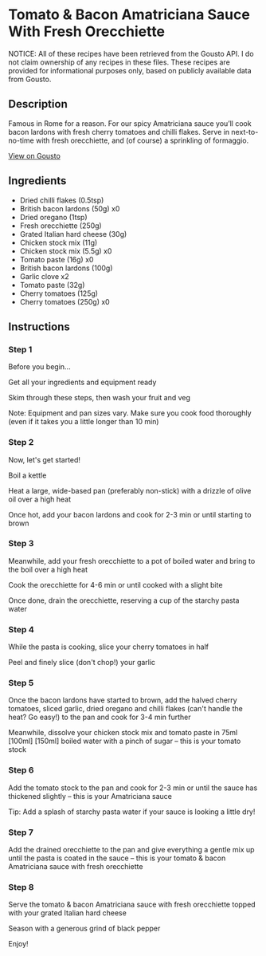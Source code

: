 # Tomato & Bacon Amatriciana Sauce With Fresh Orecchiette

NOTICE: All of these recipes have been retrieved from the Gousto API. I do not claim ownership of any recipes in these files. These recipes are provided for informational purposes only, based on publicly available data from Gousto.

## Description

Famous in Rome for a reason. For our spicy Amatriciana sauce you’ll cook bacon lardons with fresh cherry tomatoes and chilli flakes. Serve in next-to-no-time with fresh orecchiette, and (of course) a sprinkling of formaggio.

[View on Gousto](https://www.gousto.co.uk/recipes/cookbook/tomato-bacon-amatriciana-sauce-with-fresh-orecchiette)

## Ingredients

- Dried chilli flakes (0.5tsp)
- British bacon lardons (50g) x0
- Dried oregano (1tsp)
- Fresh orecchiette (250g)
- Grated Italian hard cheese (30g)
- Chicken stock mix (11g)
- Chicken stock mix (5.5g) x0
- Tomato paste (16g) x0
- British bacon lardons (100g)
- Garlic clove x2
- Tomato paste (32g)
- Cherry tomatoes (125g)
- Cherry tomatoes (250g) x0

## Instructions


### Step 1

Before you begin...

Get all your ingredients and equipment ready

Skim through these steps, then wash your fruit and veg

Note: Equipment and pan sizes vary. Make sure you cook food thoroughly (even if it takes you a little longer than 10 min)


### Step 2

Now, let's get started!

Boil a kettle

Heat a large, wide-based pan (preferably non-stick) with a drizzle of olive oil over a high heat

Once hot, add your bacon lardons and cook for 2-3 min or until starting to brown


### Step 3

Meanwhile, add your fresh orecchiette to a pot of boiled water and bring to the boil over a high heat

Cook the orecchiette for 4-6 min or until cooked with a slight bite

Once done, drain the orecchiette, reserving a cup of the starchy pasta water


### Step 4

While the pasta is cooking, slice your cherry tomatoes in half

Peel and finely slice (don't chop!) your garlic


### Step 5

Once the bacon lardons have started to brown, add the halved cherry tomatoes, sliced garlic, dried oregano and chilli flakes (can't handle the heat? Go easy!) to the pan and cook for 3-4 min further

Meanwhile, dissolve your chicken stock mix and tomato paste in 75ml <span class="text-purple">[100ml]</span> <span class="text-danger">[150ml]</span> boiled water with a pinch of sugar – this is your tomato stock


### Step 6

Add the tomato stock to the pan and cook for 2-3 min or until the sauce has thickened slightly – this is your Amatriciana sauce

Tip: Add a splash of starchy pasta water if your sauce is looking a little dry!


### Step 7

Add the drained orecchiette to the pan and give everything a gentle mix up until the pasta is coated in the sauce – this is your tomato & bacon Amatriciana sauce with fresh orecchiette

### Step 8

Serve the tomato & bacon Amatriciana sauce with fresh orecchiette topped with your grated Italian hard cheese

Season with a generous grind of black pepper

Enjoy!

